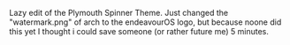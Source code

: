 Lazy edit of the Plymouth Spinner Theme. Just changed the "watermark.png" of arch to the endeavourOS logo, but because noone did this yet I thought i could save someone (or rather future me) 5 minutes.
